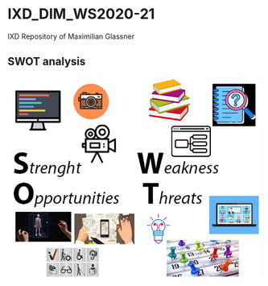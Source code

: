 # IXD_DIM_WS2020-21
IXD Repository of Maximilian Glassner

## SWOT analysis

![Alt-Text](/swot.jpg "optionaler Titel") 
